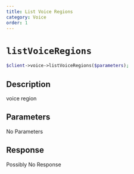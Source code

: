 ```yaml
---
title: List Voice Regions
category: Voice
order: 1
---
```


# `listVoiceRegions`

```php
$client->voice->listVoiceRegions($parameters);
```

## Description

voice region

## Parameters

No Parameters

## Response

Possibly No Response

